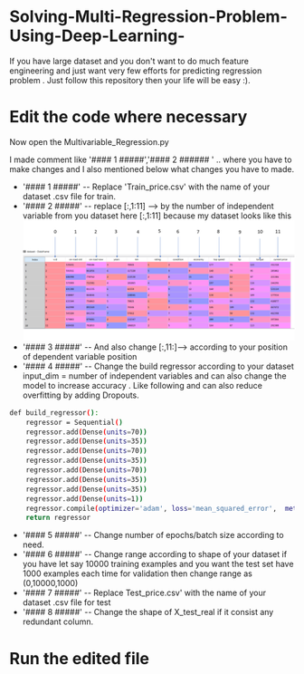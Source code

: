 # Solving-Multi-Regression-Problem-Using-Deep-Learning-
If you have large dataset and you don't want to do much feature engineering and just want very few efforts for predicting regression problem . Just follow this repository then your life will be easy :).
# Edit the code where necessary

Now open the Multivariable_Regression.py

I made comment like '#### 1 #####','#### 2 ###### ' .. where you have to make changes and I also mentioned below what changes you have to made.

 - '#### 1 #####'  -- Replace 'Train_price.csv' with the name of your dataset .csv file for train.
 - '#### 2 #####'  -- replace [:,1:11] --> by the number of independent variable from you dataset here [:,1:11] because 
                      my dataset looks like this ![alt text](https://github.com/Boltuzamaki/Solving-Multi-Regression-Problem-Using-Deep-Learning-/blob/master/Images/final.PNG)
-  '#### 3 #####'  -- And also change [:,11:]--> according to your position of dependent variable position
 - '#### 4 #####'  -- Change the build regressor according to your dataset input_dim = number of independent variables and can also change the model to increase accuracy . Like following and can also reduce overfitting by adding Dropouts.
```sh
def build_regressor():   
    regressor = Sequential()
    regressor.add(Dense(units=70))
    regressor.add(Dense(units=35))
    regressor.add(Dense(units=70))
    regressor.add(Dense(units=35))
    regressor.add(Dense(units=70))
    regressor.add(Dense(units=35))
    regressor.add(Dense(units=35))
    regressor.add(Dense(units=1))
    regressor.compile(optimizer='adam', loss='mean_squared_error',  metrics=['mae','accuracy'])         
    return regressor
``` 

 - '#### 5 #####'   -- Change number of epochs/batch size according to need.
 - '#### 6 #####'   -- Change range according to shape of your dataset if you have let say 10000 training examples and you want the test set have 1000 examples each time for validation then change range as (0,10000,1000)
 - '#### 7 #####'  -- Replace Test_price.csv' with the name of your dataset .csv file for test 
 - '#### 8 #####'  -- Change the shape of X_test_real if it consist any redundant column.
 
# Run the edited file 

